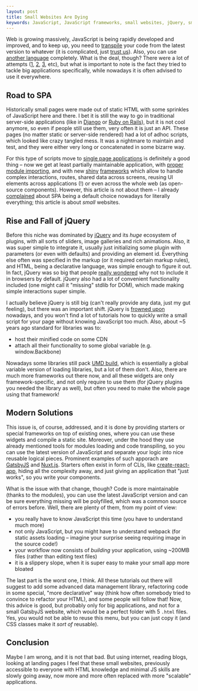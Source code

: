 ```yaml
---
layout: post
title: Small Websites Are Dying
keywords: JavaScript, JavaScript frameworks, small websites, jQuery, small websites are dying, Seva Zaikov, bloomca
---
```


Web is growing massively, JavaScript is being rapidly developed and improved, and to keep up, you need to [transpile](https://babeljs.io/) your code from the latest version to whatever (it is complicated, just [trust us](https://babeljs.io/docs/en/babel-preset-env)). Also, you can use [another language](https://www.typescriptlang.org/) completely. What is the deal, though? There were a lot of attempts ([1](http://www.gwtproject.org/), [2](https://coffeescript.org/), [3](https://clojurescript.org/), etc), but what is important to note is the fact they tried to tackle big applications specifically, while nowadays it is often advised to use it everywhere.

## Road to SPA

Historically small pages were made out of static HTML with some sprinkles of JavaScript here and there. I bet it is still the way to go in traditional server-side applications (like in [Django](https://www.djangoproject.com/) or [Ruby on Rails](https://rubyonrails.org/)), but it is not cool anymore, so even if people still use them, very often it is just an API. These pages (no matter static or server-side rendered) had a lot of adhoc scripts, which looked like crazy tangled mess. It was a nightmare to maintain and test, and they were either very long or concatenated in some bizarre way.

For this type of scripts move to [single page applications](https://en.wikipedia.org/wiki/Single-page_application) is definitely a good thing – now we get at least partially maintainable application, with [proper module importing](https://webpack.js.org/), and with new [shiny](https://reactjs.org/) [frameworks](https://vuejs.org/) which allow to handle complex interactions, routes, shared data across screens, reusing UI elements across applications (!) or even across the whole web (as open-source components). However, this article is not about them – I already [complained](https://blog.bloomca.me/2018/02/04/spa-is-not-silver-bullet.html) about SPA being a default choice nowadays for literally everything; this article is about _small_ websites.

## Rise and Fall of jQuery

Before this niche was dominated by [jQuery](https://jquery.com/) and its _huge_ ecosystem of plugins, with all sorts of sliders, image galleries and rich animations. Also, it was super simple to integrate it, usually just initializing some plugin with parameters (or even with defaults) and providing an element id. Everything else often was specified in the markup (or it required certain markup rules), and HTML, being a declarative language, was simple enough to figure it out. In fact, jQuery was so big that people [really wondered](https://webmasters.stackexchange.com/questions/84683/why-dont-browsers-have-jquery-installed) why not to include it in browsers by default. jQuery also had a lot of convenient functionality included (one might call it "missing" stdlib for DOM), which made making simple interactions super simple.

I actually believe jQuery is still big (can't really provide any data, just my gut feeling), but there was an important shift. jQuery is [frowned upon](http://youmightnotneedjquery.com/) nowadays, and you won't find a lot of tutorials how to quickly write a small script for your page without knowing JavaScript too much. Also, about ~5 years ago standard for libraries was to:

- host their minified code on some CDN
- attach all their functionality to some global variable (e.g. window.Backbone)

Nowadays some libraries still pack [UMD build](https://github.com/umdjs/umd), which is essentially a global variable version of loading libraries, but a lot of them don't. Also, there are much more frameworks out there now, and all these widgets are only framework-specific, and not only require to use them (for jQuery plugins you needed the library as well), but often you need to make the whole page using that framework!

## Modern Solutions

This issue is, of course, addressed, and it is done by providing starters or special frameworks on top of existing ones, where you can use these widgets and compile a static site. Moreover, under the hood they use already mentioned tools for modules loading and code transpiling, so you can use the latest version of JavaScript and separate your logic into nice reusable logical pieces. Prominent examples of such apporach are [GatsbyJS](https://www.gatsbyjs.org/) and [Nuxt.js](https://nuxtjs.org/). Starters often exist in form of CLIs, like [create-react-app](https://github.com/facebook/create-react-app), hiding all the complexity away, and just giving an application that "just works", so you write your components.

What is the issue with that change, though? Code is more maintainable (thanks to the modules), you can use the latest JavaScript version and can be sure everything missing will be polyfilled, which was a common source of errors before. Well, there are plenty of them, from my point of view:

- you really have to know JavaScript this time (you have to understand much more)
- not only JavaScript, but you might have to understand webpack (for static assets loading – imagine your surprise seeing requiring image in the source code!)
- your workflow now consists of _building_ your application, using ~200MB files (rather than editing text files)
- it is a slippery slope, when it is super easy to make your small app more bloated

The last part is the worst one, I think. All these tutorials out there will suggest to add some advanced data management library, refactoring code in some special, "more declarative" way (think how often somebody tried to convince to refactor your HTML), and some people will follow that! Now, this advice is good, but probably only for big applications, and not for a small GatsbyJS website, which would be a perfect folder with 5 `.html` files. Yes, you would not be able to reuse this menu, but you can just copy it (and CSS classes make it _sort of_ reusable).

## Conclusion

Maybe I am wrong, and it is not that bad. But using internet, reading blogs, looking at landing pages I feel that these small websites, previously accessible to everyone with HTML knowledge and minimal JS skills are slowly going away, now more and more often replaced with more "scalable" applications.



